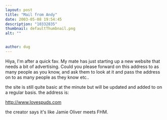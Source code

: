 ```yaml
---
layout: post
title: "Mail from Andy"
date: 2003-05-08 19:54:45
description: "10332835"
thumbnail: defaultThumbnail.png
alt: ""


author: dug
---
```


<p>Hiya, I'm after a quick fav. My mate has just starting up a new website that needs a bit of advertising. Could you please forward on this address to as many people as you know, and ask them to look at it and pass the address on to as many people as they know etc..</p>

<p>the site is still quite basic at the minute but will be updated and added to on a regular basis. the address is:</p>

<p><a href="http://www.lovespuds.com">http://www.lovespuds.com</a></p>

<p>the creator says it's like Jamie Oliver meets <span class="caps">FHM.</span></p>
